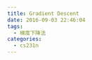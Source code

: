 ```yaml
---
title: Gradient Descent
date: 2016-09-03 22:46:04
tags:
  - 梯度下降法
categories:
  - cs231n
---
```


<!--more-->